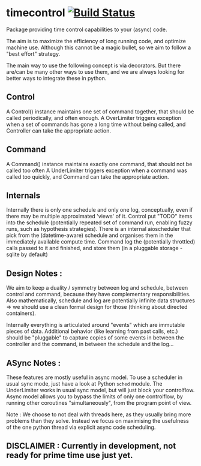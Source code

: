 # timecontrol [![Build Status](https://travis-ci.org/asmodehn/timecontrol.svg?branch=master)](https://travis-ci.org/asmodehn/timecontrol)
Package providing time control capabilities to your (async) code.

The aim is to maximize the efficiency of long running code, and optimize machine use.
Although this cannot be a magic bullet, so we aim to follow a "best effort" strategy.

The main way to use the following concept is via decorators.
But there are/can be many other ways to use them, and we are always looking for better ways to integrate these in python.

## Control
A Control() instance maintains one set of command together, that should be called periodically, and often enough.
A OverLimiter triggers exception when a set of commands has gone a long time without being called, and Controller can take the appropriate action.

## Command
A Command() instance maintains exactly one command, that should not be called too often
A UnderLimiter triggers exception when a command was called too quickly, and Command can take the appropriate action.

## Internals

Internally there is only one schedule and only one log, conceptually, even if there may be multiple approximated 'views' of it.
Control put "TODO" items into the schedule (potentially repeated set of command run, enabling fuzzy runs, such as hypothesis strategies).
 There is an internal aioscheduler that pick from the (datetime-aware) schedule and organises them in the immediately available compute time.
Command log the (potentially throttled) calls passed to it and finished, and store them (in a pluggable storage - sqlite by default)

## Design Notes :

We aim to keep a duality / symmetry between log and schedule, between control and command, because they have complementary responsibilities.
Also mathematically, schedule and log are potentially infinite data structures => we should use a clean formal design for those (thinking about directed containers).

Internally everything is articulated around "events" which are immutable pieces of data.
Additional behavior (like learning from past calls, etc.) should be "pluggable" to capture copies of some events in between the controller and the command, in between the schedule and the log...

## ASync Notes :

These features are mostly useful in async model. To use a scheduler in usual sync mode, just have a look at Python `sched` module.
The UnderLimiter works in usual sync model, but will just block your controlflow.
Async model allows you to bypass the limits of only one controlflow, by running other coroutines "simultaneously", from the program point of view.

Note : We choose to not deal with threads here, as they usually bring more problems than they solve.
Instead we focus on maximising the usefulness of the one python thread via explicit async code scheduling.

## DISCLAIMER : Currently in development, not ready for prime time use just yet.
